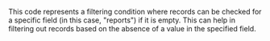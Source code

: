 This code represents a filtering condition where records can be checked for a specific field (in this case, "reports") if it is empty. This can help in filtering out records based on the absence of a value in the specified field.